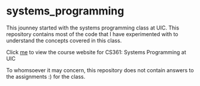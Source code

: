 # systems_programming

This jounney started with the systems programming class at UIC. This repository contains most of the code that I have experimented with to understand the concepts covered in this class.

Click [me](https://cs361-a.cs.uic.edu/) to view the course website for CS361: Systems Programming at UIC

To whomsoever it may concern, this repository does not contain answers to the assignments :) for the class.


 
